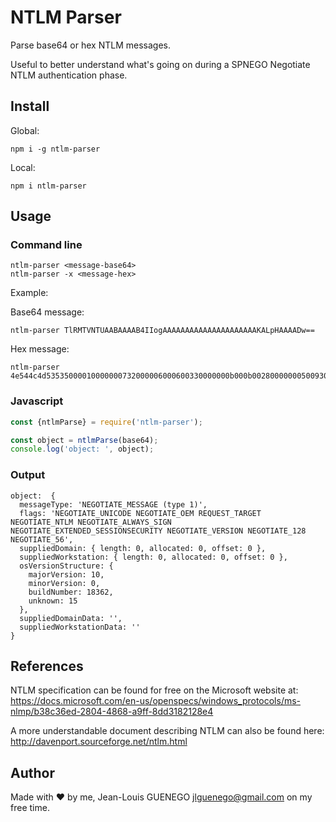 # NTLM Parser

Parse base64 or hex NTLM messages.

Useful to better understand what's going on during a SPNEGO Negotiate NTLM authentication phase.

## Install

Global:

```
npm i -g ntlm-parser
```

Local:

```
npm i ntlm-parser
```

## Usage

### Command line

```
ntlm-parser <message-base64>
ntlm-parser -x <message-hex>
```

Example:

Base64 message:

```
ntlm-parser TlRMTVNTUAABAAAAB4IIogAAAAAAAAAAAAAAAAAAAAAKALpHAAAADw==
```

Hex message:

```
ntlm-parser 4e544c4d53535000010000000732000006000600330000000b000b0028000000050093080000000f574f524b53544154494f4e444f4d41494e
```

### Javascript

```js
const {ntlmParse} = require('ntlm-parser');

const object = ntlmParse(base64);
console.log('object: ', object);
```

### Output

```
object:  {
  messageType: 'NEGOTIATE_MESSAGE (type 1)',
  flags: 'NEGOTIATE_UNICODE NEGOTIATE_OEM REQUEST_TARGET NEGOTIATE_NTLM NEGOTIATE_ALWAYS_SIGN NEGOTIATE_EXTENDED_SESSIONSECURITY NEGOTIATE_VERSION NEGOTIATE_128 NEGOTIATE_56',
  suppliedDomain: { length: 0, allocated: 0, offset: 0 },
  suppliedWorkstation: { length: 0, allocated: 0, offset: 0 },
  osVersionStructure: {
    majorVersion: 10,
    minorVersion: 0,
    buildNumber: 18362,
    unknown: 15
  },
  suppliedDomainData: '',
  suppliedWorkstationData: ''
}
```

## References

NTLM specification can be found for free on the Microsoft website at: https://docs.microsoft.com/en-us/openspecs/windows_protocols/ms-nlmp/b38c36ed-2804-4868-a9ff-8dd3182128e4

A more understandable document describing NTLM can also be found here: http://davenport.sourceforge.net/ntlm.html

## Author

Made with :heart: by me, Jean-Louis GUENEGO <jlguenego@gmail.com> on my free time.
